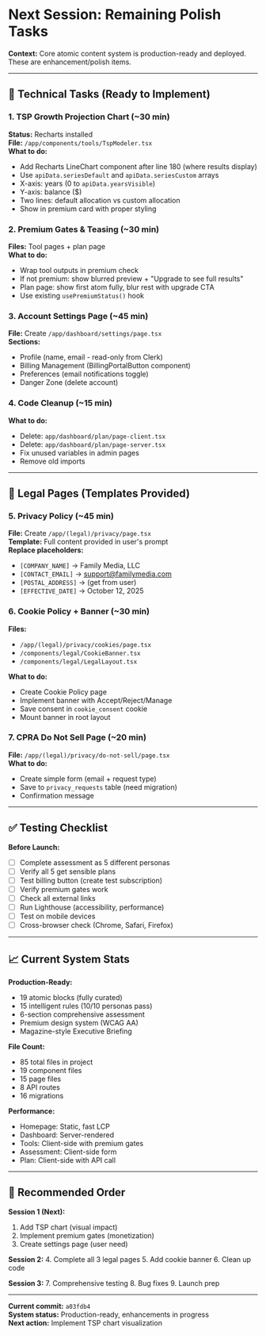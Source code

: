 # Next Session: Remaining Polish Tasks

**Context:** Core atomic content system is production-ready and deployed. These are enhancement/polish items.

---

## 🔧 Technical Tasks (Ready to Implement)

### **1. TSP Growth Projection Chart** (~30 min)
**Status:** Recharts installed  
**File:** `/app/components/tools/TspModeler.tsx`  
**What to do:**
- Add Recharts LineChart component after line 180 (where results display)
- Use `apiData.seriesDefault` and `apiData.seriesCustom` arrays
- X-axis: years (0 to `apiData.yearsVisible`)
- Y-axis: balance ($)
- Two lines: default allocation vs custom allocation
- Show in premium card with proper styling

### **2. Premium Gates & Teasing** (~30 min)
**Files:** Tool pages + plan page  
**What to do:**
- Wrap tool outputs in premium check
- If not premium: show blurred preview + "Upgrade to see full results"
- Plan page: show first atom fully, blur rest with upgrade CTA
- Use existing `usePremiumStatus()` hook

### **3. Account Settings Page** (~45 min)
**File:** Create `/app/dashboard/settings/page.tsx`  
**Sections:**
- Profile (name, email - read-only from Clerk)
- Billing Management (BillingPortalButton component)
- Preferences (email notifications toggle)
- Danger Zone (delete account)

### **4. Code Cleanup** (~15 min)
**What to do:**
- Delete: `app/dashboard/plan/page-client.tsx`
- Delete: `app/dashboard/plan/page-server.tsx`
- Fix unused variables in admin pages
- Remove old imports

---

## 📄 Legal Pages (Templates Provided)

### **5. Privacy Policy** (~45 min)
**File:** Create `/app/(legal)/privacy/page.tsx`  
**Template:** Full content provided in user's prompt  
**Replace placeholders:**
- `[COMPANY_NAME]` → Family Media, LLC
- `[CONTACT_EMAIL]` → support@familymedia.com
- `[POSTAL_ADDRESS]` → (get from user)
- `[EFFECTIVE_DATE]` → October 12, 2025

### **6. Cookie Policy + Banner** (~30 min)
**Files:**
- `/app/(legal)/privacy/cookies/page.tsx`
- `/components/legal/CookieBanner.tsx`
- `/components/legal/LegalLayout.tsx`

**What to do:**
- Create Cookie Policy page
- Implement banner with Accept/Reject/Manage
- Save consent in `cookie_consent` cookie
- Mount banner in root layout

### **7. CPRA Do Not Sell Page** (~20 min)
**File:** `/app/(legal)/privacy/do-not-sell/page.tsx`  
**What to do:**
- Create simple form (email + request type)
- Save to `privacy_requests` table (need migration)
- Confirmation message

---

## ✅ Testing Checklist

**Before Launch:**
- [ ] Complete assessment as 5 different personas
- [ ] Verify all 5 get sensible plans
- [ ] Test billing button (create test subscription)
- [ ] Verify premium gates work
- [ ] Check all external links
- [ ] Run Lighthouse (accessibility, performance)
- [ ] Test on mobile devices
- [ ] Cross-browser check (Chrome, Safari, Firefox)

---

## 📈 Current System Stats

**Production-Ready:**
- 19 atomic blocks (fully curated)
- 15 intelligent rules (10/10 personas pass)
- 6-section comprehensive assessment
- Premium design system (WCAG AA)
- Magazine-style Executive Briefing

**File Count:**
- 85 total files in project
- 19 component files
- 15 page files
- 8 API routes
- 16 migrations

**Performance:**
- Homepage: Static, fast LCP
- Dashboard: Server-rendered
- Tools: Client-side with premium gates
- Assessment: Client-side form
- Plan: Client-side with API call

---

## 🎯 Recommended Order

**Session 1 (Next):**
1. Add TSP chart (visual impact)
2. Implement premium gates (monetization)
3. Create settings page (user need)

**Session 2:**
4. Complete all 3 legal pages
5. Add cookie banner
6. Clean up code

**Session 3:**
7. Comprehensive testing
8. Bug fixes
9. Launch prep

---

**Current commit:** `a03fdb4`  
**System status:** Production-ready, enhancements in progress  
**Next action:** Implement TSP chart visualization

